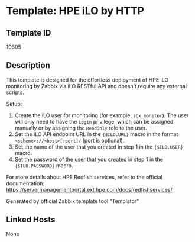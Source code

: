 # Template: HPE iLO by HTTP

## Template ID
10605

## Description
This template is designed for the effortless deployment of HPE iLO monitoring by Zabbix via iLO RESTful API and doesn't require any external scripts.

Setup:

1. Create the iLO user for monitoring (for example, `zbx_monitor`). The user will only need to have the `Login` privilege, which can be assigned manually or by assigning the `ReadOnly` role to the user.
2. Set the iLO API endpoint URL in the `{$ILO.URL}` macro in the format `<scheme>://<host>[:port]/` (port is optional).
3. Set the name of the user that you created in step 1 in the `{$ILO.USER}` macro.
4. Set the password of the user that you created in step 1 in the `{$ILO.PASSWORD}` macro.

For more details about HPE Redfish services, refer to the official documentation:
https://servermanagementportal.ext.hpe.com/docs/redfishservices/

Generated by official Zabbix template tool "Templator"

## Linked Hosts
None

